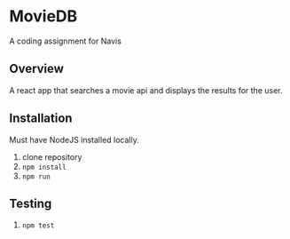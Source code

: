# MovieDB
A coding assignment for Navis

## Overview
A react app that searches a movie api and displays the results for the user.

## Installation
Must have NodeJS installed locally.

1. clone repository
2. ```npm install```
3. ```npm run```

## Testing
1. ```npm test```
